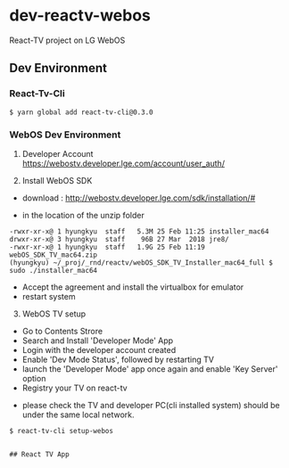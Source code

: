 # dev-reactv-webos
React-TV project on LG WebOS

## Dev Environment
### React-Tv-Cli

```
$ yarn global add react-tv-cli@0.3.0
```

### WebOS Dev Environment

1) Developer Account
  https://webostv.developer.lge.com/account/user_auth/

2) Install WebOS SDK
  - download : http://webostv.developer.lge.com/sdk/installation/#

  - in the location of the unzip folder
  ```
  -rwxr-xr-x@ 1 hyungkyu  staff   5.3M 25 Feb 11:25 installer_mac64
  drwxr-xr-x@ 3 hyungkyu  staff    96B 27 Mar  2018 jre8/
  -rwxr-xr-x@ 1 hyungkyu  staff   1.9G 25 Feb 11:19 webOS_SDK_TV_mac64.zip
  (hyungkyu) ~/_proj/_rnd/reactv/webOS_SDK_TV_Installer_mac64_full $ sudo ./installer_mac64 
  ```

  - Accept the agreement and install the virtualbox for emulator
  - restart system
  
3) WebOS TV setup
  - Go to Contents Strore
  - Search and Install 'Developer Mode' App
  - Login with the developer account created
  - Enable 'Dev Mode Status', followed by restarting TV
  - launch the 'Developer Mode' app once again and enable 'Key Server' option
  - Registry your TV on react-tv
  * please check the TV and developer PC(cli installed system) should be under the same local network.
  ```
  $ react-tv-cli setup-webos
  ```
  
  
  ```

## React TV App

